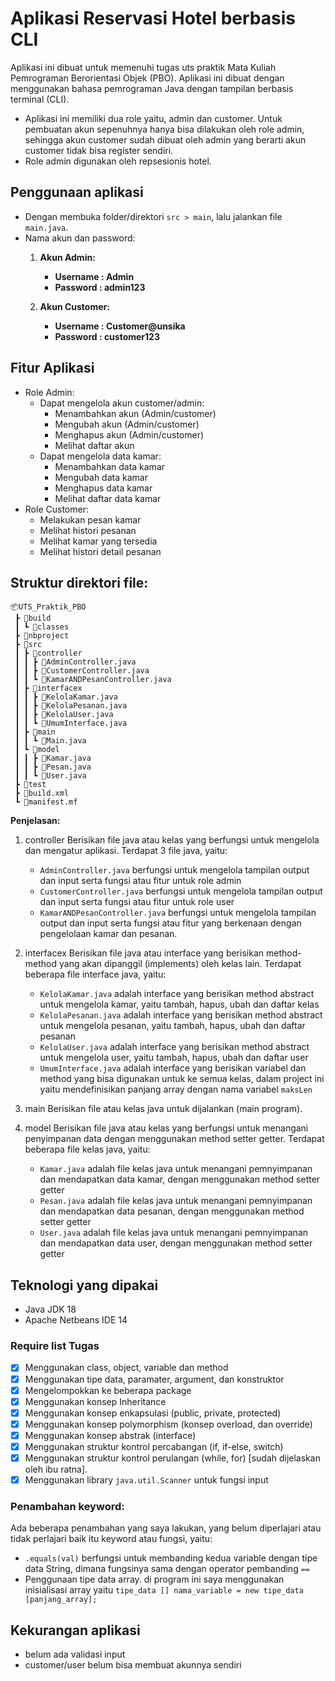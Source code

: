 # Aplikasi Reservasi Hotel berbasis CLI
Aplikasi ini dibuat untuk memenuhi tugas uts praktik Mata Kuliah Pemrograman Berorientasi Objek (PBO).
Aplikasi ini dibuat dengan menggunakan bahasa pemrograman Java dengan tampilan berbasis terminal (CLI).
- Aplikasi ini memiliki dua role yaitu, admin dan customer. Untuk pembuatan akun sepenuhnya hanya bisa dilakukan oleh role admin, sehingga akun customer sudah dibuat oleh admin yang berarti akun customer tidak bisa register sendiri.
- Role admin digunakan oleh repsesionis hotel.

## Penggunaan aplikasi
- Dengan membuka folder/direktori `src > main`, lalu jalankan file `main.java`.
- Nama akun dan password:
  1. **Akun Admin:**
     - **Username : Admin**
     - **Password : admin123**

  2. **Akun Customer:**
     - **Username : Customer@unsika**
     - **Password : customer123**
    
## Fitur Aplikasi 
- Role Admin:
  - Dapat mengelola akun customer/admin:
    - Menambahkan akun (Admin/customer)
    - Mengubah akun (Admin/customer)
    - Menghapus akun (Admin/customer)
    - Melihat daftar akun
  - Dapat mengelola data kamar:
    - Menambahkan data kamar
    - Mengubah data kamar
    - Menghapus data kamar
    - Melihat daftar data kamar
- Role Customer:
  - Melakukan pesan kamar
  - Melihat histori pesanan
  - Melihat kamar yang tersedia
  - Melihat histori detail pesanan
  
## Struktur direktori file:
```
📦UTS_Praktik_PBO
 ┣ 📂build
 ┃ ┗ 📂classes
 ┣ 📂nbproject
 ┣ 📂src
 ┃ ┣ 📂controller
 ┃ ┃ ┣ 📜AdminController.java
 ┃ ┃ ┣ 📜CustomerController.java
 ┃ ┃ ┗ 📜KamarANDPesanController.java
 ┃ ┣ 📂interfacex
 ┃ ┃ ┣ 📜KelolaKamar.java
 ┃ ┃ ┣ 📜KelolaPesanan.java
 ┃ ┃ ┣ 📜KelolaUser.java
 ┃ ┃ ┗ 📜UmumInterface.java
 ┃ ┣ 📂main
 ┃ ┃ ┗ 📜Main.java
 ┃ ┗ 📂model
 ┃ ┃ ┣ 📜Kamar.java
 ┃ ┃ ┣ 📜Pesan.java
 ┃ ┃ ┗ 📜User.java
 ┣ 📂test
 ┣ 📜build.xml
 ┗ 📜manifest.mf
```
**Penjelasan:**
  1. controller
     Berisikan file java atau kelas yang berfungsi untuk mengelola dan mengatur aplikasi. Terdapat 3 file java, yaitu:
     - `AdminController.java` berfungsi untuk mengelola tampilan output dan input serta fungsi atau fitur untuk role admin
     - `CustomerController.java` berfungsi untuk mengelola tampilan output dan input serta fungsi atau fitur untuk role user
     - `KamarANDPesanController.java` berfungsi untuk mengelola tampilan output dan input serta fungsi atau fitur yang berkenaan dengan pengelolaan kamar dan pesanan.
  
  3. interfacex
     Berisikan file java atau interface yang berisikan method-method yang akan dipanggil (implements) oleh kelas lain. Terdapat beberapa file interface java, yaitu:
     - `KelolaKamar.java` adalah interface yang berisikan method abstract untuk mengelola kamar, yaitu tambah, hapus, ubah dan daftar kelas
     - `KelolaPesanan.java` adalah interface yang berisikan method abstract untuk mengelola pesanan, yaitu tambah, hapus, ubah dan daftar pesanan
     - `KelolaUser.java` adalah interface yang berisikan method abstract untuk mengelola user, yaitu tambah, hapus, ubah dan daftar user
     - `UmumInterface.java` adalah interface yang berisikan variabel dan method yang bisa digunakan untuk ke semua kelas, dalam project ini yaitu mendefinisikan panjang array dengan nama variabel `maksLen`
      
  4. main
     Berisikan file atau kelas java untuk dijalankan (main program).
     
  6. model
     Berisikan file java atau kelas yang berfungsi untuk menangani penyimpanan data dengan menggunakan method setter getter. Terdapat beberapa file kelas java, yaitu:
     - `Kamar.java` adalah file kelas java untuk menangani pemnyimpanan dan mendapatkan data kamar, dengan menggunakan method setter getter
     - `Pesan.java` adalah file kelas java untuk menangani pemnyimpanan dan mendapatkan data pesanan, dengan menggunakan method setter getter
     - `User.java` adalah file kelas java untuk menangani pemnyimpanan dan mendapatkan data user, dengan menggunakan method setter getter
       
## Teknologi yang dipakai
- Java JDK 18
- Apache Netbeans IDE 14
  
### Require list Tugas
- [x] Menggunakan class, object, variable dan method
- [x] Menggunakan tipe data, paramater, argument, dan konstruktor
- [x] Mengelompokkan ke beberapa package
- [x] Menggunakan konsep Inheritance
- [x] Menggunakan konsep enkapsulasi (public, private, protected)
- [x] Menggunakan konsep polymorphism (konsep overload, dan override)
- [x] Menggunakan konsep abstrak (interface)
- [x] Menggunakan struktur kontrol percabangan (if, if-else, switch)
- [x] Menggunakan struktur kontrol perulangan (while, for) [sudah dijelaskan oleh ibu ratna].
- [x] Menggunakan library `java.util.Scanner` untuk fungsi input

### Penambahan keyword:
Ada beberapa penambahan yang saya lakukan, yang belum diperlajari atau tidak perlajari baik itu keyword atau fungsi, yaitu:
- `.equals(val)` berfungsi untuk membanding kedua variable dengan tipe data String, dimana fungsinya sama dengan operator pembanding `==`
- Penggunaan tipe data array. di program ini saya menggunakan inisialisasi array yaitu
  `tipe_data [] nama_variable = new tipe_data [panjang_array];`
  
## Kekurangan aplikasi
- belum ada validasi input
- customer/user belum bisa membuat akunnya sendiri


